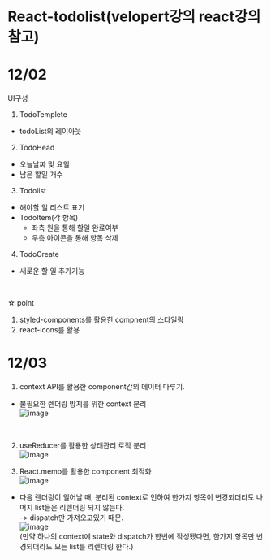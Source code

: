 # React-todolist(velopert강의 react강의 참고)

# 12/02
UI구성
1. TodoTemplete
  - todoList의 레이아웃
2. TodoHead
  - 오늘날짜 및 요일
  - 남은 할일 개수
3. Todolist
  - 해야할 일 리스트 표기
  - TodoItem(각 항목)
    - 좌측 원을 통해 할일 완료여부
    - 우측 아이콘을 통해 항목 삭제
4. TodoCreate
  - 새로운 할 일 추가기능
  <br>
  
☆ point
1. styled-components를 활용한 compnent의 스타일링
2. react-icons를 활용

# 12/03
1. context API를 활용한 component간의 데이터 다루기.
  - 불필요한 렌더링 방지를 위한 context 분리<br>
  ![image](https://user-images.githubusercontent.com/61276416/205440062-b7a8d259-e54a-4871-8eb5-43271d0135dc.png)
  
  <br>
 
 2. useReducer를 활용한 상태관리 로직 분리<br>
  ![image](https://user-images.githubusercontent.com/61276416/205440101-14fbfc39-199a-4b82-b711-32db8e8d68ae.png)

3. React.memo를 활용한 component 최적화<br>
  ![image](https://user-images.githubusercontent.com/61276416/205440589-69951463-50ed-4600-8efe-aafe77097a27.png)

  - 다음 렌더링이 일어날 때, 분리된 context로 인하여 한가지 항목이 변경되더라도 나머지 list들은 리렌더링 되지 않는다.<br>    -> dispatch만 가져오고있기 때문.<br>![image](https://user-images.githubusercontent.com/61276416/205440482-2de607cb-f387-4dc2-bdaf-40da1324eb98.png)
<br>(만약 하나의 context에 state와 dispatch가 한번에 작성됐다면, 한가지 항목만 변경되더라도 모든 list를 리렌더링 한다.)
  
